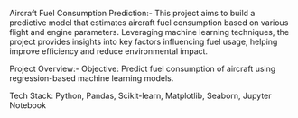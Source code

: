 Aircraft Fuel Consumption Prediction:-
This project aims to build a predictive model that estimates aircraft fuel consumption based on various flight and engine parameters. Leveraging machine learning techniques, the project provides insights into key factors influencing fuel usage, helping improve efficiency and reduce environmental impact.

Project Overview:-
Objective: Predict fuel consumption of aircraft using regression-based machine learning models.

Tech Stack: Python, Pandas, Scikit-learn, Matplotlib, Seaborn, Jupyter Notebook
